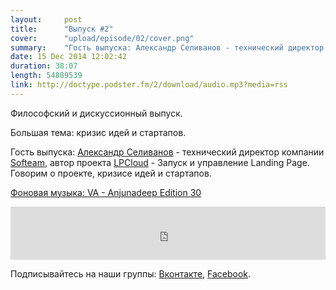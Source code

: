 ```yaml
---
layout:     post
title:      "Выпуск #2"
cover:      "upload/episode/02/cover.png"
summary:    "Гость выпуска: Александр Селиванов - технический директор компании Softeam, автор проекта LPCloud - Запуск и управление Landing Page. Говорим о проекте, кризисе идей и стартапов."
date: 15 Dec 2014 12:02:42
duration: 38:07
length: 54889539
link: http://doctype.podster.fm/2/download/audio.mp3?media=rss
---
```


Философский и дискуссионный выпуск.

Большая тема: кризис идей и стартапов.

Гость выпуска: [Александр Селиванов](http://twitter.com/selivandex) - технический директор компании [Softeam](http://softeam.co/), автор проекта [LPCloud](http://lpcloudapp.com) - Запуск и управление Landing Page. Говорим о проекте, кризисе идей и стартапов.

[Фоновая музыка: VA - Anjunadeep Edition 30](https://soundcloud.com/anjunadeep/anjunadeep-edition-30-seb-dhajje)

<iframe width="100%" height="85" src="http://doctype.podster.fm/2/embed/13?link=0&ap=0" frameborder="0" allowtransparency="true"></iframe>


Подписывайтесь на наши группы: [Вконтакте](https://vk.com/doctype), [Facebook](https://fb.com/doctypeshow).
